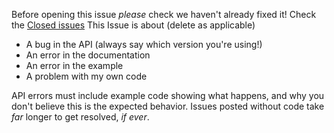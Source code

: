 Before opening this issue _please_ check we haven't already fixed it! Check the [Closed issues](https://github.com/azerion/phaser-ads/issues?q=is%3Aissue+is%3Aclosed)
This Issue is about (delete as applicable)

* A bug in the API (always say which version you're using!)
* An error in the documentation
* An error in the example
* A problem with my own code

API errors must include example code showing what happens, and why you don't believe this is the expected behavior. Issues posted without code take _far_ longer to get resolved, _if ever_.
